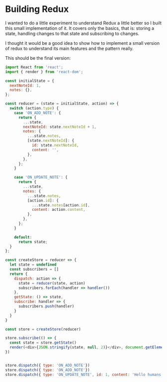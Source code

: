 # Building Redux
I wanted to do a little experiment to understand Redux a little better so I built this small implementation of it. It covers only the basics, that is: storing a state, handling changes to that state and subscribing to changes.

I thought it would be a good idea to show how to implement a small version of redux to understand its main features and the pattern really.

This should be the final version:

``` js
import React from 'react';
import { render } from 'react-dom';

const initialState = {
  nextNoteId: 1,
  notes: {},
};

const reducer = (state = initialState, action) => {
  switch (action.type) {
    case 'ON_ADD_NOTE': {
      return {
        ...state,
        nextNoteId: state.nextNoteId + 1,
        notes: {
          ...state.notes,
          [state.nextNoteId]: {
            id: state.nextNoteId,
            content: '',
          },
        },
      };
    }

    case 'ON_UPDATE_NOTE': {
      return {
        ...state,
        notes: {
          ...state.notes,
          [action.id]: {
            ...state.notes[action.id],
            content: action.content,
          },
        },
      };
    }

    default:
      return state;
  }
};

const createStore = reducer => {
  let state = undefined
  const subscribers = []
  return {
    dispatch: action => {
      state = reducer(state, action)
      subscribers.forEach(handler => handler())
    },
    getState: () => state,
    subscribe: handler => {
      subscribers.push(handler)
    }
  }
}

const store = createStore(reducer)

store.subscribe(() => {
  const state = store.getState()
  render(<div>{JSON.stringify(state, null, 2)}</div>, document.getElementById('root'));
})


store.dispatch({ type: 'ON_ADD_NOTE'})
store.dispatch({ type: 'ON_ADD_NOTE'})
store.dispatch({ type: 'ON_UPDATE_NOTE', id: 1, content: 'Hello humans' })


```